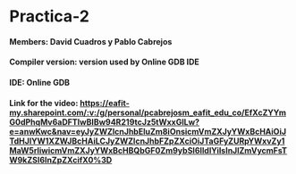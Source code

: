 # Practica-2
#### Members: David Cuadros y Pablo Cabrejos
#### Compiler version: version used by Online GDB IDE
#### IDE: Online GDB
#### Link for the video: https://eafit-my.sharepoint.com/:v:/g/personal/pcabrejosm_eafit_edu_co/EfXcZYYmG0dPhqMv6aDFTIwBIBw94R219tcJz5tWxxGlLw?e=anwKwc&nav=eyJyZWZlcnJhbEluZm8iOnsicmVmZXJyYWxBcHAiOiJTdHJlYW1XZWJBcHAiLCJyZWZlcnJhbFZpZXciOiJTaGFyZURpYWxvZy1MaW5rIiwicmVmZXJyYWxBcHBQbGF0Zm9ybSI6IldlYiIsInJlZmVycmFsTW9kZSI6InZpZXcifX0%3D
